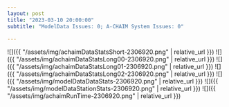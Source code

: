 ```yaml
---
layout: post
title: "2023-03-10 20:00:00"
subtitle: "ModelData Issues: 0; A-CHAIM System Issues: 0"

---
```


![]({{ "/assets/img/achaimDataStatsShort-2306920.png" | relative_url }})
![]({{ "/assets/img/achaimDataStatsLong00-2306920.png" | relative_url }})
![]({{ "/assets/img/achaimDataStatsLong01-2306920.png" | relative_url }})
![]({{ "/assets/img/achaimDataStatsLong02-2306920.png" | relative_url }})
![]({{ "/assets/img/modelDataDataStats-2306920.png" | relative_url }})
![]({{ "/assets/img/modelDataStationStats-2306920.png" | relative_url }})
![]({{ "/assets/img/achaimRunTime-2306920.png" | relative_url }})



